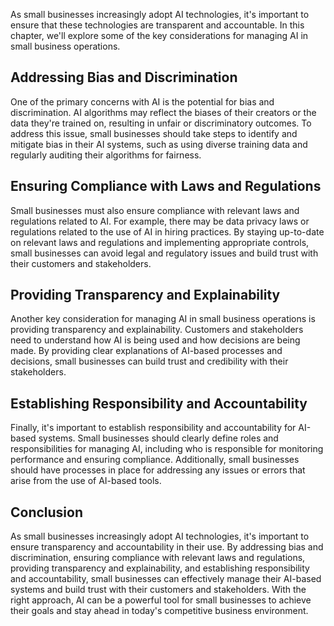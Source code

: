 
As small businesses increasingly adopt AI technologies, it's important to ensure that these technologies are transparent and accountable. In this chapter, we'll explore some of the key considerations for managing AI in small business operations.

Addressing Bias and Discrimination
----------------------------------

One of the primary concerns with AI is the potential for bias and discrimination. AI algorithms may reflect the biases of their creators or the data they're trained on, resulting in unfair or discriminatory outcomes. To address this issue, small businesses should take steps to identify and mitigate bias in their AI systems, such as using diverse training data and regularly auditing their algorithms for fairness.

Ensuring Compliance with Laws and Regulations
---------------------------------------------

Small businesses must also ensure compliance with relevant laws and regulations related to AI. For example, there may be data privacy laws or regulations related to the use of AI in hiring practices. By staying up-to-date on relevant laws and regulations and implementing appropriate controls, small businesses can avoid legal and regulatory issues and build trust with their customers and stakeholders.

Providing Transparency and Explainability
-----------------------------------------

Another key consideration for managing AI in small business operations is providing transparency and explainability. Customers and stakeholders need to understand how AI is being used and how decisions are being made. By providing clear explanations of AI-based processes and decisions, small businesses can build trust and credibility with their stakeholders.

Establishing Responsibility and Accountability
----------------------------------------------

Finally, it's important to establish responsibility and accountability for AI-based systems. Small businesses should clearly define roles and responsibilities for managing AI, including who is responsible for monitoring performance and ensuring compliance. Additionally, small businesses should have processes in place for addressing any issues or errors that arise from the use of AI-based tools.

Conclusion
----------

As small businesses increasingly adopt AI technologies, it's important to ensure transparency and accountability in their use. By addressing bias and discrimination, ensuring compliance with relevant laws and regulations, providing transparency and explainability, and establishing responsibility and accountability, small businesses can effectively manage their AI-based systems and build trust with their customers and stakeholders. With the right approach, AI can be a powerful tool for small businesses to achieve their goals and stay ahead in today's competitive business environment.
